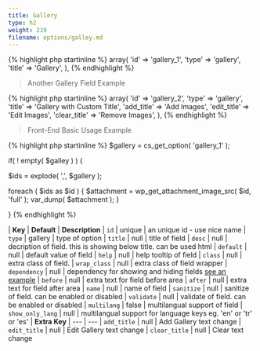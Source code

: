 ```yaml
---
title: Gallery
type: h2
weight: 219
filename: options/galley.md
---
```


{% highlight php startinline %}
array(
  'id'    => 'gallery_1',
  'type'  => 'gallery',
  'title' => 'Gallery',
),
{% endhighlight %}

> Another Gallery Field Example

{% highlight php startinline %}
array(
  'id'          => 'gallery_2',
  'type'        => 'gallery',
  'title'       => 'Gallery with Custom Title',
  'add_title'   => 'Add Images',
  'edit_title'  => 'Edit Images',
  'clear_title' => 'Remove Images',
),
{% endhighlight %}

> Front-End Basic Usage Example

{% highlight php startinline %}
$gallery = cs_get_option( 'gallery_1' );

if( ! empty( $galley ) ) {

  $ids = explode( ',', $gallery );

  foreach ( $ids as $id ) {
    $attachment = wp_get_attachment_image_src( $id, 'full' );
    var_dump( $attachment );
  }

}
{% endhighlight %}

| **Key**          | **Default** | **Description**
| `id`             | unique      | an unique id - use nice name
| `type`           | gallery     | type of option
| `title`          | null        | title of field
| `desc`           | null        | decription of field. this is showing below title. can be used html
| `default`        | null        | default value of field
| `help`           | null        | help tooltip of field
| `class`          | null        | extra class of field.
| `wrap_class`     | null        | extra class of field wrapper
| `dependency`     | null        | dependency for showing and hiding fields [see an example](#how-to-use-dependency)
| `before`         | null        | extra text for field before area
| `after`          | null        | extra text for field after area
| `name`           | null        | name of field
| `sanitize`       | null        | sanitize of field. can be enabled or disabled
| `validate`       | null        | validate of field. can be enabled or disabled
| `multilang`      | false       | multilangual support of field
| `show_only_lang` | null        | multilangual support for language keys eg. 'en' or 'tr' or 'es'
| **Extra Key**    | ---         | ---
| `add_title`      | null        | Add Gallery text change
| `edit_title`     | null        | Edit Gallery text change
| `clear_title`    | null        | Clear text change
